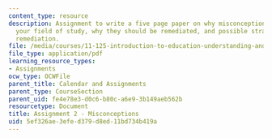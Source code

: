 ```yaml
---
content_type: resource
description: Assignment to write a five page paper on why misconception persist in
  your field of study, why they should be remediated, and possible strategies for
  remediation.
file: /media/courses/11-125-introduction-to-education-understanding-and-evaluating-education-spring-2009/5ef326ae3efed379d8ed11bd734b419a_MIT11_125s09_assn_Assignment02.pdf
file_type: application/pdf
learning_resource_types:
- Assignments
ocw_type: OCWFile
parent_title: Calendar and Assignments
parent_type: CourseSection
parent_uid: fe4e78e3-d0c6-b80c-a6e9-3b149aeb562b
resourcetype: Document
title: Assignment 2 - Misconceptions
uid: 5ef326ae-3efe-d379-d8ed-11bd734b419a
---
```

